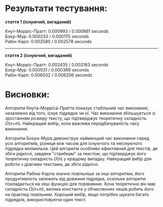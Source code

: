 # Результати тестування:
**стаття 1 (існуючий, вигаданий)**

Кнут-Морріс-Пратт: 0.000993 / 0.000881 seconds\
Боєр-Мур: 0.000233 / 0.000170 seconds\
Рабін-Карп: 0.002580 / 0.002578 seconds   

--------------------------------------------------
**стаття 2 (існуючий, вигаданий)**

Кнут-Морріс-Пратт: 0.002435 / 0.002163 seconds\
Боєр-Мур: 0.000531 / 0.000369 seconds\
Рабін-Карп: 0.006032 / 0.006206 seconds


# Висновки:
Алгоритм Кнута-Морріса-Пратта показує стабільний час виконання, незалежно від того, існує підрядок чи ні. Час виконання збільшується зі зростанням розміру тексту, що підтверджує теоретичну складність 𝑂(𝑛+𝑚). Найкращий вибір, коли важлива передбачуваність часу виконання.

Алгоритм Боєра-Мура демонструє найменший час виконання серед усіх алгоритмів, різниця між часом для існуючого та неіснуючого підрядка мінімальна. Цей алгоритм особливо ефективний для текстів, де збіги рідкісні, завдяки "стрибкам" за текстом, що підтверджує його теоретичну складність 𝑂(𝑛) у кращому випадку. Найкращий вибір для роботи з довгими текстами, де збіги рідкісні.

Алгоритм Рабіна-Карпа значно повільніше за інші алгоритми, його продуктивність залежить від довжини підрядка, оскільки алгоритм покладається на хеш-функцію для порівняння. Хоча теоретично він має складність 𝑂(𝑛+𝑚), велика константа у обчисленнях хешів робить його на практиці повільним. Хороший вибір, якщо потрібно шукати багато підрядків, використовуючи один текст.